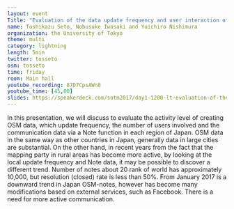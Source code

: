 ```yaml
---
layout: event
Title: "Evaluation of the data update frequency and user interaction of OSM in Japan"
name: Toshikazu Seto, Nobusuke Iwasaki and Yuichiro Nishimura
organization: the University of Tokyo
theme: multi
category: lightning
length: 5min
twitter: tosseto
osm: tosseto
time: friday
room: Main hall
youtube_recording: 87D7CpsAWn8
youtube_time: [45,00]
slides: https://speakerdeck.com/sotm2017/day1-1200-lt-evaluation-of-the-data-update-frequency-and-user-interaction-of-osm-in-japan
---
```

In this presentation, we will discuss to evaluate the activity level of creating OSM data, which update frequency, the number of users involved and the communication data via a Note function in each region of Japan. OSM data in the same way as other countries in Japan, generally data in large cities are substantial. On the other hand, in recent years from the fact that the mapping party in rural areas has become more active, by looking at the local update frequency and Note data, it may be possible to discover a different trend. Number of notes about 20 rank of world has approximately 10,000, but resolution (closed) rate is less than 50%. From January 2017 is a downward trend in Japan OSM-notes, however has become many modifications based on external services, such as Facebook. There is a need for more active communication.
